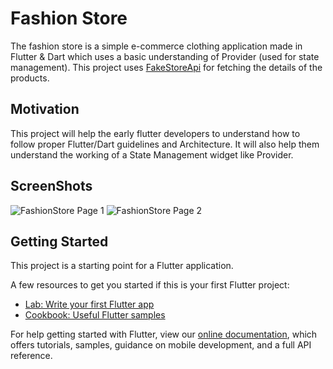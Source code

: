 # Fashion Store

The fashion store is a simple e-commerce clothing application made in Flutter & Dart which uses a basic understanding of Provider (used for state management). This project uses [FakeStoreApi](http://fakestoreapi.com/docs) for fetching the details of the products.

## Motivation
This project will help the early flutter developers to understand how to follow proper Flutter/Dart guidelines and Architecture. It will also help them understand the working of a State Management widget like Provider.

## ScreenShots
![FashionStore Page 1](https://user-images.githubusercontent.com/65147714/170025202-05137558-3852-4371-9bda-6a58220179e9.png)
![FashionStore Page 2](https://user-images.githubusercontent.com/65147714/170025193-62db2188-9b65-4b20-9517-a7590f415c2c.png)

## Getting Started

This project is a starting point for a Flutter application.

A few resources to get you started if this is your first Flutter project:

- [Lab: Write your first Flutter app](https://flutter.dev/docs/get-started/codelab)
- [Cookbook: Useful Flutter samples](https://flutter.dev/docs/cookbook)

For help getting started with Flutter, view our
[online documentation](https://flutter.dev/docs), which offers tutorials,
samples, guidance on mobile development, and a full API reference.
